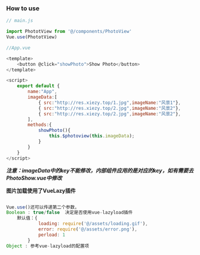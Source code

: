 ### How to use
```javascript
// main.js

import PhototView from '@/components/PhotoView'
Vue.use(PhototView)

```

```javascript
//App.vue

<template>
    <button @click="showPhoto">Show Photo</button>
</template>

<script>
    export default {
        name:"App",
        imageData:[
            { src:"http://res.xiezy.top/1.jpg",imageName:"风景1"},
            { src:"http://res.xiezy.top/2.jpg",imageName:"风景2"},
            { src:"http://res.xiezy.top/2.jpg",imageName:"风景2"},
        ],
        methods:{
            showPhoto(){
                this.$photoview(this.imageData);
            }
        }
    }
</script>
```

***注意：imageData中的key不能修改，内部组件应用的是对应的key，如有需要去PhotoShow.vue中修改***


**图片加载使用了VueLazy插件**
```js

Vue.use()还可以传递第二个参数，
Boolean : true/false  决定是否使用vue-lazyload插件
    默认值：{
            loading: require('@/assets/loading.gif'),
            error: require('@/assets/error.png'),
            perload: 1
        }
Object : 参考vue-lazyload的配置项
```